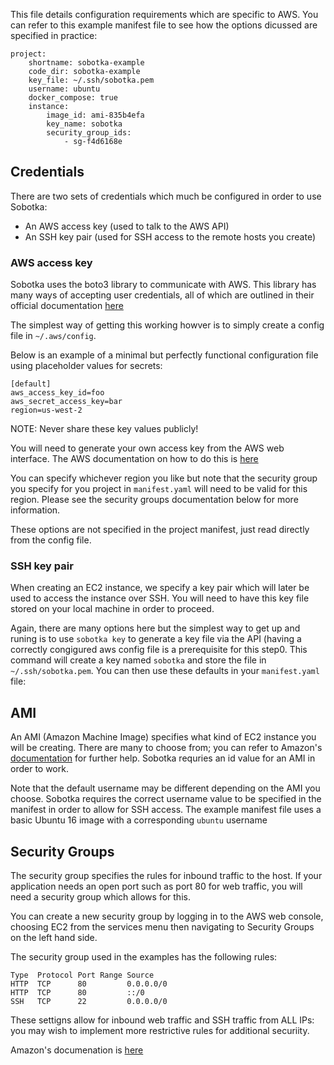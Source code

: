 This file details configuration requirements which are specific to AWS. You can refer to this example manifest file to see how the options dicussed are specified in practice:

```
project:
    shortname: sobotka-example
    code_dir: sobotka-example
    key_file: ~/.ssh/sobotka.pem
    username: ubuntu
    docker_compose: true  
    instance:
        image_id: ami-835b4efa
        key_name: sobotka
        security_group_ids:
            - sg-f4d6168e
```


## Credentials

There are two sets of credentials which much be configured in order to use Sobotka:

- An AWS access key (used to talk to the AWS API)
- An SSH key pair (used for SSH access to the remote hosts you create)

### AWS access key

Sobotka uses the boto3 library to communicate with AWS. This library has many ways of accepting user credentials, all of which are outlined in their official documentation [here](http://boto3.readthedocs.io/en/latest/guide/configuration.html)

The simplest way of getting this working howver is to simply create a config file in `~/.aws/config`. 

Below is an example of a minimal but perfectly functional configuration file using placeholder values for secrets: 

```
[default]
aws_access_key_id=foo
aws_secret_access_key=bar 
region=us-west-2
```

NOTE: Never share these key values publicly!

You will need to generate your own access key from the AWS web interface. The AWS documentation on how to do this is [here](http://docs.aws.amazon.com/general/latest/gr/managing-aws-access-keys.html)

You can specify whichever region you like but note that the security group you specify for you project in `manifest.yaml` will need to be valid for this region. Please see the security groups documentation below for more information.

These options are not specified in the project manifest, just read directly from the config file.

### SSH key pair

When creating an EC2 instance, we specify a key pair which will later be used to access the instance over SSH. You will need to have this key file stored on your local machine in order to proceed. 

Again, there are many options here but the simplest way to get up and runing is to use `sobotka key` to generate a key file via the API (having a correctly congigured aws config file is a prerequisite for this step0. This command will create a key named `sobotka` and store the file in `~/.ssh/sobotka.pem`. You can then use these defaults in your `manifest.yaml` file:


## AMI

An AMI (Amazon Machine Image) specifies what kind of EC2 instance you will be creating. There are many to choose from; you can refer to Amazon's [documentation](http://docs.aws.amazon.com/AWSEC2/latest/UserGuide/finding-an-ami.html) for further help. Sobotka requries an id value for an AMI in order to work. 

Note that the default username may be different depending on the AMI you choose. Sobotka requires the correct username value to be specified in the manifest in order to allow for SSH access. The example manifest file uses a basic Ubuntu 16 image with a corresponding `ubuntu` username

## Security Groups

The security group specifies the rules for inbound traffic to the host. If your application needs an open port such as port 80 for web traffic, you will need a security group which allows for this. 

You can create a new security group by logging in to the AWS web console, choosing EC2 from the services menu then navigating to Security Groups on the left hand side. 

The security group used in the examples has the following rules:

```
Type  Protocol Port Range Source
HTTP  TCP      80         0.0.0.0/0
HTTP  TCP      80         ::/0
SSH   TCP      22         0.0.0.0/0
```

These settigns allow for inbound web traffic and SSH traffic from ALL IPs: you may wish to implement more restrictive rules for additional securiity.

Amazon's documenation is [here](http://docs.aws.amazon.com/AWSEC2/latest/UserGuide/using-network-security.html)
